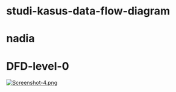 # studi-kasus-data-flow-diagram
# nadia
 
# DFD-level-0
[![Screenshot-4.png](https://i.postimg.cc/tJ3N8JH1/Screenshot-4.png)](https://postimg.cc/y3NRZVxB)
